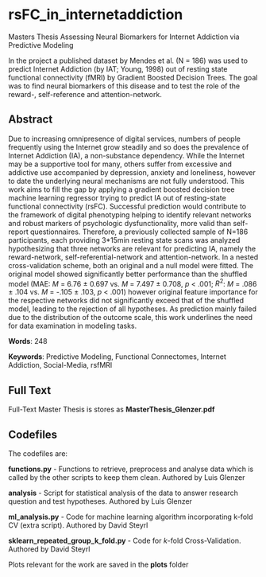 # rsFC_in_internetaddiction

Masters Thesis Assessing Neural Biomarkers for Internet Addiction via Predictive Modeling

In the project a published dataset by Mendes et al. (N = 186) was used to predict Internet Addiction (by IAT; Young, 1998) out of resting state functional connectivity (fMRI) by Gradient Boosted Decision Trees. The goal was to find neural biomarkers of this disease and to test the role of the reward-, self-reference and attention-network.

## Abstract
Due to increasing omnipresence of digital services, numbers of people frequently using the Internet grow steadily and so does the prevalence of Internet Addiction (IA), a non-substance
dependency. While the Internet may be a supportive tool for many, others suffer from excessive and addictive use accompanied by depression, anxiety and loneliness, however to date the underlying
neural mechanisms are not fully understood. This work aims to fill the gap by applying a gradient boosted decision tree machine learning regressor trying to predict IA out of resting-state functional
connectivity (rsFC). Successful prediction would contribute to the framework of digital phenotyping helping to identify relevant networks and robust markers of psychologic dysfunctionality, more valid
than self-report questionnaires. Therefore, a previously collected sample of N=186 participants, each providing 3*15min resting state scans was analyzed hypothesizing that three networks are relevant
for predicting IA, namely the reward-network, self-referential-network and attention-network. In a nested cross-validation scheme, both an original and a null model were fitted. The original model
showed significantly better performance than the shuffled model (MAE: *M* = 6.76 ± 0.697 vs. *M* = 7.497 ± 0.708, *p* < .001; $R^2$: *M* = .086 ± .104 vs. *M* = -.105 ± .103, *p* < .001) however original feature
importance for the respective networks did not significantly exceed that of the shuffled model, leading to the rejection of all hypotheses. As prediction mainly failed due to the distribution of the
outcome scale, this work underlines the need for data examination in modeling tasks. 

**Words**: 248

**Keywords**: Predictive Modeling, Functional Connectomes, Internet Addiction, Social-Media, rsfMRI

## Full Text

Full-Text Master Thesis is stores as **MasterThesis_Glenzer.pdf**

## Codefiles
The codefiles are:

**functions.py** - Functions to retrieve, preprocess and analyse data which is called by the other scripts to keep them clean. Authored by Luis Glenzer

**analysis** - Script for statistical analysis of the data to answer research question and test hypotheses. Authored by Luis Glenzer

**ml_analysis.py** - Code for machine learning algorithm incorporating k-fold CV (extra script). Authored by David Steyrl 

**sklearn_repeated_group_k_fold.py**  - Code for *k*-fold Cross-Validation. Authored by David Steyrl

Plots relevant for the work are saved in the **plots** folder
